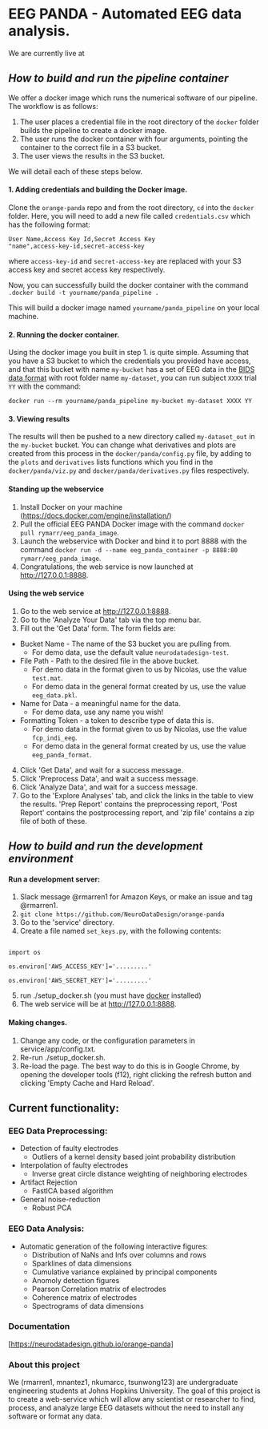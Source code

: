 # EEG PANDA - Automated EEG data analysis.
We are currently live at

##  *How to build and run the pipeline container*
We offer a docker image which runs the numerical software of our pipeline. The workflow is as follows:
1. The user places a credential file in the root directory of the `docker` folder builds the pipeline to create a docker image.
2. The user runs the docker container with four arguments, pointing the container to the correct file in a S3 bucket.
3. The user views the results in the S3 bucket.

We will detail each of these steps below.

#### 1. Adding credentials and building the Docker image.
Clone the `orange-panda` repo and from the root directory, `cd` into the `docker` folder. Here, you will need to add a new file called `credentials.csv` which has the following format:
```
User Name,Access Key Id,Secret Access Key
"name",access-key-id,secret-access-key

```
where `access-key-id` and `secret-access-key` are replaced with your S3 access key and secret access key respectively.

Now, you can successfully build the docker container with the command
`.docker build -t yourname/panda_pipeline .`

This will build a docker image named `yourname/panda_pipeline` on your local machine.

#### 2. Running the docker container.
Using the docker image you built in step 1. is quite simple. Assuming that you have a S3 bucket to which the credentials you provided have access, and that this bucket with name `my-bucket` has a set of EEG data in the [BIDS data format](https://github.com/NeuroDataDesign/orange-panda/blob/master/notes/pipeline/data_format.md) with root folder name `my-dataset`, you can run subject `XXXX` trial `YY` with the command:
```
docker run --rm yourname/panda_pipeline my-bucket my-dataset XXXX YY
```
#### 3. Viewing results
The results will then be pushed to a new directory called `my-dataset_out` in the `my-bucket` bucket.
You can change what derivatives and plots are created from this process in the `docker/panda/config.py` file, by adding to the `plots` and `derivatives` lists functions which you find in the `docker/panda/viz.py` and `docker/panda/derivatives.py` files respectively.

#### Standing up the webservice
1. Install Docker on your machine (https://docs.docker.com/engine/installation/)
2. Pull the official EEG PANDA Docker image with the command `docker pull rymarr/eeg_panda_image`.
3. Launch the webservice with Docker and bind it to port 8888 with the command `docker run -d --name eeg_panda_container -p 8888:80 rymarr/eeg_panda_image`.
3. Congratulations, the web service is now launched at http://127.0.0.1:8888.

#### Using the web service
1. Go to the web service at http://127.0.0.1:8888.
2. Go to the 'Analyze Your Data' tab via the top menu bar.
3. Fill out the 'Get Data' form. The form fields are:
  * Bucket Name - The name of the S3 bucket you are pulling from.
    * For demo data, use the default value `neurodatadesign-test`.
  * File Path - Path to the desired file in the above bucket.
    * For demo data in the format given to us by Nicolas, use the value `test.mat`.
    * For demo data in the general format created by us, use the value `eeg_data.pkl`.
  * Name for Data - a meaningful name for the data.
    * For demo data, use any name you wish!
  * Formatting Token - a token to describe type of data this is.
    * For demo data in the format given to us by Nicolas, use the value `fcp_indi_eeg`.
    * For demo data in the general format created by us, use the value `eeg_panda_format`.
4. Click 'Get Data', and wait for a success message.
5. Click 'Preprocess Data', and wait a success message.
6. Click 'Analyze Data', and wait for a success message.
7. Go to the 'Explore Analyses' tab, and click the links in the table to view the results. 'Prep Report' contains the preprocessing report, 'Post Report' contains the postprocessing report, and 'zip file' contains a zip file of both of these.

##  *How to build and run the development environment*
#### Run a development server:
  1. Slack message @rmarren1 for Amazon Keys, or make an issue and tag @rmarren1.
  2. `git clone https://github.com/NeuroDataDesign/orange-panda`
  3. Go to the 'service' directory.
  4. Create a file named `set_keys.py`, with the following contents:
  ```
  
  import os
  
  os.environ['AWS_ACCESS_KEY']='.........'
  
  os.environ['AWS_SECRET_KEY']='.........'
  
  ```
  5. run ./setup_docker.sh (you must have [docker](https://docs.docker.com/engine/installation/) installed)
  6. The web service will be at http://127.0.0.1:8888. 
  
#### Making changes.
  1. Change any code, or the configuration parameters in service/app/config.txt.
  2. Re-run ./setup_docker.sh.
  3. Re-load the page. The best way to do this is in Google Chrome, by opening the developer tools (f12), right clicking the refresh button and clicking 'Empty Cache and Hard Reload'.

## Current functionality:

### EEG Data Preprocessing:
* Detection of faulty electrodes
  * Outliers of a kernel density based joint probability distribution
* Interpolation of faulty electrodes
  * Inverse great circle distance weighting of neighboring electrodes
* Artifact Rejection
  * FastICA based algorithm
* General noise-reduction
  * Robust PCA
  
### EEG Data Analysis:
* Automatic generation of the following interactive figures:
  * Distribution of NaNs and Infs over columns and rows
  * Sparklines of data dimensions
  * Cumulative variance explained by principal components
  * Anomoly detection figures
  * Pearson Correlation matrix of electrodes
  * Coherence matrix of electrodes
  * Spectrograms of data dimensions

### Documentation
[https://neurodatadesign.github.io/orange-panda]

### About this project
We (rmarren1, mnantez1, nkumarcc, tsunwong123) are undergraduate engineering students at Johns Hopkins University.
The goal of this project is to create a web-service which will allow any scientist or researcher to find, process, and analyze large EEG datasets without the need to install any software or format any data.
